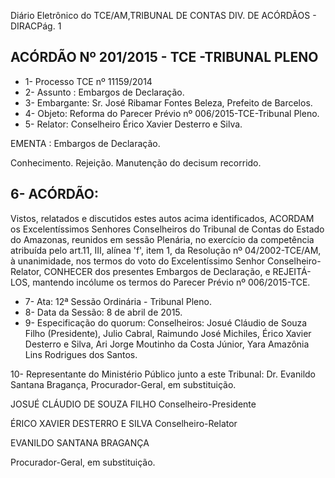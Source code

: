 Diário Eletrônico do TCE/AM,TRIBUNAL DE CONTAS DIV. DE ACÓRDÃOS - DIRACPág. 1

## ACÓRDÃO Nº 201/2015 - TCE -TRIBUNAL PLENO

- 1- Processo TCE nº 11159/2014
- 2- Assunto : Embargos de Declaração.
- 3- Embargante: Sr. José Ribamar Fontes Beleza, Prefeito de Barcelos.
- 4- Objeto: Reforma do Parecer Prévio nº 006/2015-TCE-Tribunal Pleno.
- 5- Relator: Conselheiro Érico Xavier Desterro e Silva.

EMENTA : Embargos de Declaração.

Conhecimento. Rejeição. Manutenção do decisum recorrido.

## 6- ACÓRDÃO:

Vistos, relatados e discutidos estes autos acima identificados, ACORDAM os Excelentíssimos Senhores Conselheiros do Tribunal de Contas do Estado do Amazonas, reunidos em sessão Plenária, no exercício da competência atribuída pelo art.11, III, alínea 'f',  item  1,  da  Resolução  nº  04/2002-TCE/AM, à  unanimidade, nos  termos  do  voto  do Excelentíssimo  Senhor  Conselheiro-Relator, CONHECER dos  presentes  Embargos  de Declaração,  e REJEITÁ-LOS, mantendo  incólume  os  termos  do  Parecer  Prévio  nº 006/2015-TCE.

- 7- Ata: 12ª Sessão Ordinária - Tribunal Pleno.
- 8- Data da Sessão: 8 de abril de 2015.
- 9-  Especificação  do  quorum: Conselheiros:  Josué  Cláudio  de  Souza  Filho  (Presidente), Julio Cabral, Raimundo José Michiles, Érico Xavier Desterro e Silva, Ari Jorge Moutinho da Costa Júnior, Yara Amazônia Lins Rodrigues dos Santos.

10-  Representante  do Ministério  Público  junto  a este Tribunal: Dr. Evanildo  Santana Bragança, Procurador-Geral, em substituição.

JOSUÉ CLÁUDIO DE SOUZA FILHO Conselheiro-Presidente

ÉRICO XAVIER DESTERRO E SILVA Conselheiro-Relator

EVANILDO SANTANA BRAGANÇA

Procurador-Geral, em substituição.
